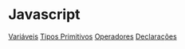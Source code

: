 # Javascript

[Variáveis](https://github.com/jordyfontoura/javascript/blob/master/vari%C3%A1veis.md)
[Tipos Primitivos](https://github.com/jordyfontoura/javascript/blob/master/primitivos.md)
[Operadores](https://github.com/jordyfontoura/javascript/blob/master/operadores.md)
[Declarações](https://github.com/jordyfontoura/javascript/blob/master/declara%C3%A7%C3%B5es.md)
